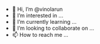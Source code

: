 - 👋 Hi, I’m @vinolarun
- 👀 I’m interested in ...
- 🌱 I’m currently learning ...
- 💞️ I’m looking to collaborate on ...
- 📫 How to reach me ...

<!---
vinolarun/vinolarun is a ✨ special ✨ repository because its `README.md` (this file) appears on your GitHub profile.

--->
